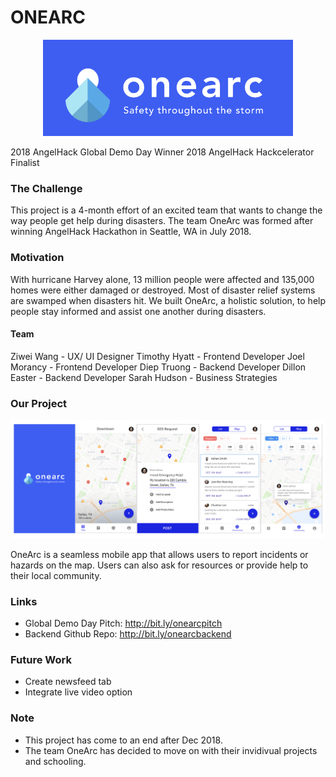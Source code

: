 # ONEARC 

<p align="center">
<img src="onearc_logo.png" width=400>

2018 AngelHack Global Demo Day Winner 
2018 AngelHack Hackcelerator Finalist 

### The Challenge
This project is a 4-month effort of an excited team that wants to change the way people get help during disasters. The team OneArc was formed after winning AngelHack Hackathon in Seattle, WA in July 2018. 

### Motivation 
With hurricane Harvey alone, 13 million people were affected and 135,000 homes were either damaged or destroyed. Most of disaster relief systems are swamped when disasters hit. We built OneArc, a holistic solution, to help people stay informed and assist one another during disasters. 

#### Team 
Ziwei Wang - UX/ UI Designer
Timothy Hyatt - Frontend Developer 
Joel Morancy - Frontend Developer 
Diep Truong - Backend Developer 
Dillon Easter - Backend Developer 
Sarah Hudson - Business Strategies 

### Our Project 

<p align="center">
<img src="overview.png" width=800>

OneArc is a seamless mobile app that allows users to report incidents or hazards on the map. Users can also ask for resources or provide help to their local community. 

### Links 
- Global Demo Day Pitch: http://bit.ly/onearcpitch
- Backend Github Repo: http://bit.ly/onearcbackend

### Future Work 
- Create newsfeed tab 
- Integrate live video option 

### Note 
- This project has come to an end after Dec 2018. 
- The team OneArc has decided to move on with their invidivual projects and schooling. 